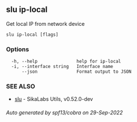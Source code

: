 ## slu ip-local

Get local IP from network device

```
slu ip-local [flags]
```

### Options

```
  -h, --help               help for ip-local
  -i, --interface string   Interface name
      --json               Format output to JSON
```

### SEE ALSO

* [slu](slu.md)	 - SikaLabs Utils, v0.52.0-dev

###### Auto generated by spf13/cobra on 29-Sep-2022
